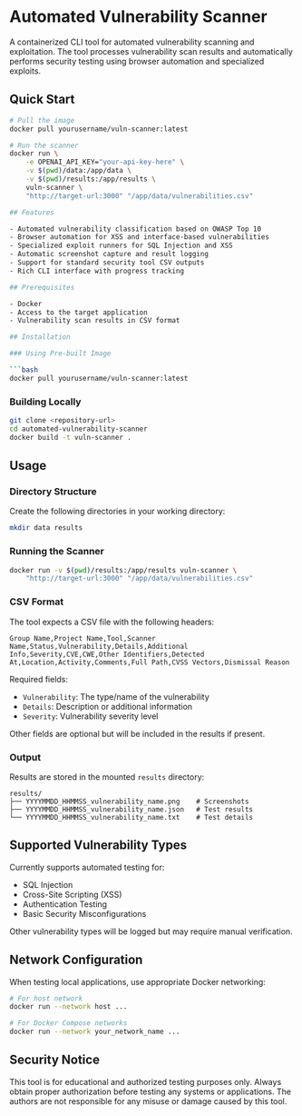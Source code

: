 # Automated Vulnerability Scanner

A containerized CLI tool for automated vulnerability scanning and exploitation. The tool processes vulnerability scan results and automatically performs security testing using browser automation and specialized exploits.

## Quick Start

````bash
# Pull the image
docker pull yourusername/vuln-scanner:latest

# Run the scanner
docker run \
    -e OPENAI_API_KEY="your-api-key-here" \
    -v $(pwd)/data:/app/data \
    -v $(pwd)/results:/app/results \
    vuln-scanner \
    "http://target-url:3000" "/app/data/vulnerabilities.csv"

## Features

- Automated vulnerability classification based on OWASP Top 10
- Browser automation for XSS and interface-based vulnerabilities
- Specialized exploit runners for SQL Injection and XSS
- Automatic screenshot capture and result logging
- Support for standard security tool CSV outputs
- Rich CLI interface with progress tracking

## Prerequisites

- Docker
- Access to the target application
- Vulnerability scan results in CSV format

## Installation

### Using Pre-built Image

```bash
docker pull yourusername/vuln-scanner:latest
````

### Building Locally

```bash
git clone <repository-url>
cd automated-vulnerability-scanner
docker build -t vuln-scanner .
```

## Usage

### Directory Structure

Create the following directories in your working directory:

```bash
mkdir data results
```

### Running the Scanner

```bash
docker run -v $(pwd)/results:/app/results vuln-scanner \
    "http://target-url:3000" "/app/data/vulnerabilities.csv"
```

### CSV Format

The tool expects a CSV file with the following headers:

```
Group Name,Project Name,Tool,Scanner Name,Status,Vulnerability,Details,Additional Info,Severity,CVE,CWE,Other Identifiers,Detected At,Location,Activity,Comments,Full Path,CVSS Vectors,Dismissal Reason
```

Required fields:

- `Vulnerability`: The type/name of the vulnerability
- `Details`: Description or additional information
- `Severity`: Vulnerability severity level

Other fields are optional but will be included in the results if present.

### Output

Results are stored in the mounted `results` directory:

```
results/
├── YYYYMMDD_HHMMSS_vulnerability_name.png    # Screenshots
├── YYYYMMDD_HHMMSS_vulnerability_name.json   # Test results
└── YYYYMMDD_HHMMSS_vulnerability_name.txt    # Test details
```

## Supported Vulnerability Types

Currently supports automated testing for:

- SQL Injection
- Cross-Site Scripting (XSS)
- Authentication Testing
- Basic Security Misconfigurations

Other vulnerability types will be logged but may require manual verification.

## Network Configuration

When testing local applications, use appropriate Docker networking:

```bash
# For host network
docker run --network host ...

# For Docker Compose networks
docker run --network your_network_name ...
```

## Security Notice

This tool is for educational and authorized testing purposes only. Always obtain proper authorization before testing any systems or applications. The authors are not responsible for any misuse or damage caused by this tool.
